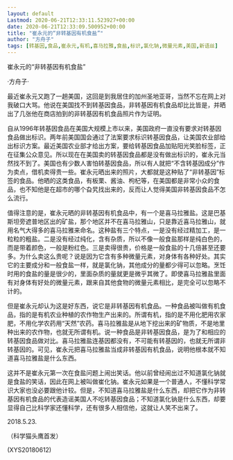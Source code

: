 ```yaml
---
layout: default
Lastmod: 2020-06-21T12:33:11.523927+00:00
date: 2020-06-21T12:33:09.500952+00:00
title: "崔永元的“非转基因有机食盐”"
author: "方舟子"
tags: [转基因,食品,崔永元,有机,喜马拉雅,食盐,标识,氯化钠,微量元素,美国,新语丝]
---
```


崔永元的“非转基因有机食盐”

·方舟子·

最近崔永元又跑了一趟美国，这回是到我居住的加州圣地亚哥，当然不忘在网上对我破口大骂。他说在美国找不到转基因食品，非转基因有机食品却比比皆是，并晒出了几张他在商店拍到的非转基因有机食品照片作为证明。

自从1996年转基因食品在美国大规模上市以来，美国政府一直没有要求对转基因食品做出标识。两年前美国国会通过了法案要求标识转基因食品，让美国农业部给出标识方案。最近美国农业部才给出方案，要给转基因食品加贴阳光笑脸标签，正在征集公众意见。所以现在在美国卖的转基因食品都是没有做出标识的，崔永元当然找不到了。美国也有少数人害怕转基因食品，所以有人就把“不含转基因成分”作为卖点，借机卖得贵一些。崔永元晒出来的照片，大都就是这种贴了“非转基因”标签的食品。他晒的这类食品，有板栗、酱油、枸杞等，在美国都是非常小众的食品，也不知他是在超市的哪个旮旯找出来的，反而让人觉得美国非转基因食品不怎么流行。

值得注意的是，崔永元晒的非转基因有机食品中，有一个是喜马拉雅盐。这是巴基斯坦旁遮普地区出的矿盐，那个地区并不在喜马拉雅山，只是靠近喜马拉雅山，就用名气大得多的喜马拉雅来命名。这种盐有三个特点，一是没有经过精加工，是一粒粒的粗盐。二是没有经过纯化，含有杂质，所以不像一般食盐那样是纯白色的，而是带着颜色，一般是粉红色。三是卖得很贵，价格是一般食盐的十几倍甚至还要多。为什么卖这么贵呢？说是因为它含有多种微量元素，对身体有各种好处。其实它的主要成分和一般食盐一样，就是氯化钠，其他成分的量都少得可以忽略。烹饪时用的食盐的量是很少的，里面杂质的量就更是微乎其微了。即使喜马拉雅盐里面有对身体有好处的微量元素，跟来自其他食物的微量元素相比，是完全可以忽略不计的。

但是崔永元却认为这是好东西，说它是非转基因有机食品。一种食品被叫做有机食品，指的是有机农业种植的农作物生产出来的。所谓有机，指的是不用化肥用农家肥，不用化学农药用“天然”农药。喜马拉雅盐是从地下挖出来的矿物质，不是地里种出来的农作物，也就无所谓有机。说一种食品是非转基因食品，是为了和相应的转基因食品做对比。喜马拉雅盐连基因都没有，不可能有转基因的，也就无所谓非转基因的。可见，崔永元把喜马拉雅盐当成非转基因有机食品，说明他根本就不知道喜马拉雅盐是什么东西。

这并不是崔永元第一次在食盐问题上闹出笑话。他以前曾经闹出过不知道氯化钠就是食盐的笑话，因此在网上被叫做崔化钠。崔永元如果是一个普通人，不懂科学常识大家也没必要跟他计较。但是，不知道喜马拉雅盐是什么东西，却把它作为非转基因有机食品的代表造谣美国人不吃转基因食品；不知道氯化钠是什么东西，却要显得自己比科学家还懂科学，还有很多人相信他，这就让人笑不出来了。

2018.5.23.

（科学猫头鹰首发）

(XYS20180612)

